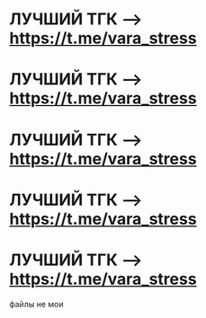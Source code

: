 # ЛУЧШИЙ ТГК --> https://t.me/vara_stress
# ЛУЧШИЙ ТГК --> https://t.me/vara_stress
# ЛУЧШИЙ ТГК --> https://t.me/vara_stress
# ЛУЧШИЙ ТГК --> https://t.me/vara_stress
# ЛУЧШИЙ ТГК --> https://t.me/vara_stress
файлы не мои 
